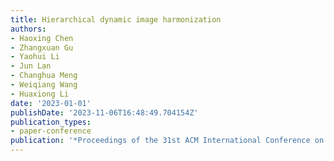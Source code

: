 ```yaml
---
title: Hierarchical dynamic image harmonization
authors:
- Haoxing Chen
- Zhangxuan Gu
- Yaohui Li
- Jun Lan
- Changhua Meng
- Weiqiang Wang
- Huaxiong Li
date: '2023-01-01'
publishDate: '2023-11-06T16:48:49.704154Z'
publication_types:
- paper-conference
publication: '*Proceedings of the 31st ACM International Conference on Multimedia (ACM MM)*'
---
```

